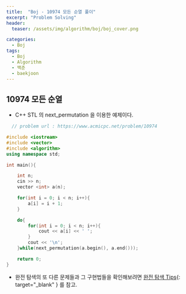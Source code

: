 ```yaml
---
title:  "Boj - 10974 모든 순열 풀이"
excerpt: "Problem Solving"
header:
  teaser: /assets/img/algorithm/boj/boj_cover.png

categories:
  - Boj
tags:
  - Boj
  - Algorithm
  - 백준
  - baekjoon
---
```

## 10974 모든 순열

- C++ STL 의 next_permutation 을 이용한 예제이다.

```cpp
  // problem url : https://www.acmicpc.net/problem/10974

#include <iostream>
#include <vector>
#include <algorithm>
using namespace std;

int main(){

    int n;
    cin >> n;
    vector <int> a(n);

    for(int i = 0; i < n; i++){
        a[i] = i + 1;
    }

    do{
        for(int i = 0; i < n; i++){
            cout << a[i] << ' ';
        }
        cout << '\n';
    }while(next_permutation(a.begin(), a.end()));

    return 0;
}
```

- 완전 탐색의 또 다른 문제들과 그 구현법들을 확인해보려면 [완전 탐색 Tips](https://hyunjae-lee.github.io/problem%20solving/bruteforce/){: target="_blank" } 를 참고.

